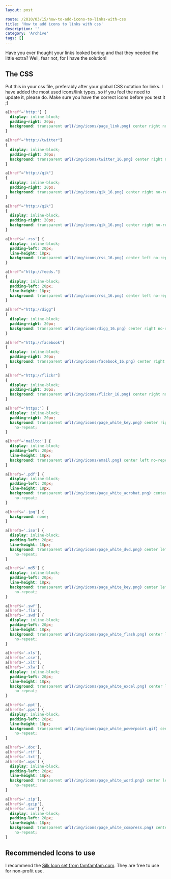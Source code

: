 ```yaml
---
layout: post

route: /2010/03/15/how-to-add-icons-to-links-with-css
title: 'How to add icons to links with css'
description: ''
category: 'Archive'
tags: []
---
```


Have you ever thought your links looked boring and that they needed the little
extra? Well, fear not, for I have the solution!

## The CSS

Put this in your css file, preferably after your global CSS notation for links.
I have added the most used icons/link types, so if you feel the need to update
it, please do. Make sure you have the correct icons before you test it ;)

```css
a[href^='http:'] {
  display: inline-block;
  padding-right: 20px;
  background: transparent url(/img/icons/page_link.png) center right no-repeat;
}

a[href^="http://twitter"]
{
  display: inline-block;
  padding-right: 20px;
  background: transparent url(/img/icons/twitter_16.png) center right no-repeat;
}

a[href^="http://qik"]
{
  display: inline-block;
  padding-right: 20px;
  background: transparent url(/img/icons/qik_16.png) center right no-repeat;
}

a[href^="http://qik"]
{
  display: inline-block;
  padding-right: 20px;
  background: transparent url(/img/icons/qik_16.png) center right no-repeat;
}

a[href$='.rss'] {
  display: inline-block;
  padding-left: 20px;
  line-height: 18px;
  background: transparent url(/img/icons/rss_16.png) center left no-repeat;
}

a[href^="http://feeds."]
{
  display: inline-block;
  padding-left: 20px;
  line-height: 18px;
  background: transparent url(/img/icons/rss_16.png) center left no-repeat;
}

a[href^="http://digg"]
{
  display: inline-block;
  padding-right: 20px;
  background: transparent url(/img/icons/digg_16.png) center right no-repeat;
}

a[href^="http://facebook"]
{
  display: inline-block;
  padding-right: 20px;
  background: transparent url(/img/icons/facebook_16.png) center right no-repeat;
}

a[href^="http://flickr"]
{
  display: inline-block;
  padding-right: 20px;
  background: transparent url(/img/icons/flickr_16.png) center right no-repeat;
}

a[href^='https:'] {
  display: inline-block;
  padding-right: 20px;
  background: transparent url(/img/icons/page_white_key.png) center right
    no-repeat;
}

a[href^='mailto:'] {
  display: inline-block;
  padding-left: 20px;
  line-height: 18px;
  background: transparent url(/img/icons/email.png) center left no-repeat;
}

a[href$='.pdf'] {
  display: inline-block;
  padding-left: 20px;
  line-height: 18px;
  background: transparent url(/img/icons/page_white_acrobat.png) center left
    no-repeat;
}

a[href$='.jpg'] {
  background: none;
}

a[href$='.iso'] {
  display: inline-block;
  padding-left: 20px;
  line-height: 18px;
  background: transparent url(/img/icons/page_white_dvd.png) center left
    no-repeat;
}

a[href$='.md5'] {
  display: inline-block;
  padding-left: 20px;
  line-height: 18px;
  background: transparent url(/img/icons/page_white_key.png) center left
    no-repeat;
}

a[href$='.swf'],
a[href$='.fla'],
a[href$='.swd'] {
  display: inline-block;
  padding-left: 20px;
  line-height: 18px;
  background: transparent url(/img/icons/page_white_flash.png) center left
    no-repeat;
}

a[href$='.xls'],
a[href$='.csv'],
a[href$='.xlt'],
a[href$='.xlw'] {
  display: inline-block;
  padding-left: 20px;
  line-height: 18px;
  background: transparent url(/img/icons/page_white_excel.png) center left
    no-repeat;
}

a[href$='.ppt'],
a[href$='.pps'] {
  display: inline-block;
  padding-left: 20px;
  line-height: 18px;
  background: transparent url(/img/icons/page_white_powerpoint.gif) center left
    no-repeat;
}

a[href$='.doc'],
a[href$='.rtf'],
a[href$='.txt'],
a[href$='.wps'] {
  display: inline-block;
  padding-left: 20px;
  line-height: 18px;
  background: transparent url(/img/icons/page_white_word.png) center left
    no-repeat;
}

a[href$='.zip'],
a[href$='.gzip'],
a[href$='.rar'] {
  display: inline-block;
  padding-left: 20px;
  line-height: 18px;
  background: transparent url(/img/icons/page_white_compress.png) center left
    no-repeat;
}
```

## Recommended Icons to use

I recommend the
<a class="ph" target="_blank" rel="noopener noreferrer" href="http://www.famfamfam.com/lab/icons/silk/">Silk
Icon set from famfamfam.com</a>. They are free to use for non-profit use.
